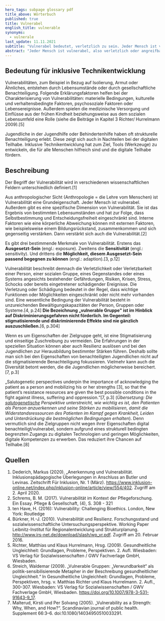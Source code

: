 ```yaml
---
hero_tags: subpage glossary pdf
title_above: Wörterbuch
published: true
title: Vulnerabel
english_title: vulnerable
synonyms:
  - vulnerale
last_update: 11.11.2021
subtitle: "Vulnerabel bedeutet, verletzlich zu sein. Jeder Mensch ist vulnerabel."
abstract: "Jeder Mensch ist vulnerabel, also verletzlich oder angreifbar. Doch manche Umstände verstärken dies, so dass einige Menschen verletzlicher als andere sind. Zum Beispiel werden manche Menschen aufgrund ihrer Herkunft benachteiligt und sind dadurch vulnerabler. Auch und vor allem Jugendliche können Teil einer vulnerablen Gruppe sein – zum Beispiel, weil ihre Familie wenig Geld hat oder weil sie von einer Behinderung betroffen sind. Dadurch entstehen Barrieren. Mit der inklusiven Technikentwicklung und daraus entstehenden technischen Hilfsmitteln sollen diese Barrieren verringert oder abgebaut werden."
---
```


## Bedeutung für inklusive Technikentwicklung

Vulnerabilitäten, zum Beispiel in Bezug auf Isolierung, Armut oder Ähnliches, entstehen durch Lebensumstände oder durch gesellschaftliche Benachteiligung. Folgende Erklärungsfaktoren helfen bei der Charakterisierung von Vulnerabilitäten: materielle Bedingungen, kulturelle und verhaltensbedingte Faktoren, psychosoziale Faktoren oder Lebensereignisse. Außerdem spielen die medizinische Versorgung und Einflüsse aus der frühen Kindheit beziehungsweise aus dem sozialen Lebensumfeld eine Rolle (siehe die Beiträge in Kapitel 3 Richter/ Hurrelmann 2009).\[5]

Jugendliche in der Jugendhilfe oder Behindertenhilfe haben oft strukturelle Benachteiligung erlebt. Diese zeigt sich auch in Nachteilen bei der digitalen Teilhabe. Inklusive Technikentwicklung hat zum Ziel, Tools (Werkzeuge) zu entwickeln, die für alle Menschen hilfreich sind und die digitale Teilhabe fördern.

## Beschreibung

Der Begriff der Vulnerabilität wird in verschiedenen wissenschaftlichen Feldern unterschiedlich definiert.\[1]

Aus anthropologischer Sicht (Anthropologie = die Lehre vom Menschen) ist Vulnerabilität eine Grundeigenschaft. Jeder Mensch ist vulnerabel. Außerdem gibt es eine spezifische Dimension von Vulnerabilität. Sie ist das Ergebnis von bestimmten Lebensumständen und hat zur Folge, dass Selbstbestimmung und Entscheidungsfreiheit eingeschränkt sind. Interne Faktoren wie eine körperliche Abweichung können mit externen Faktoren, wie beispielsweise einem Bildungsrückstand, zusammenkommen und sich gegenseitig verstärken. Dann verstärkt sich auch die Vulnerabilität.\[2]

Es gibt drei bestimmende Merkmale von Vulnerabilität. Erstens das **Ausgesetzt-Sein** (engl.: exposure). Zweitens die **Sensitivität** (engl.: sensitivity). Und drittens die **Möglichkeit, diesem Ausgesetzt-Sein passend begegnen zu können** (engl.: adaption).\[3, p.12]

Vulnerabilität beschreibt demnach die Verletzlichkeit oder Verletzbarkeit einer Person, einer sozialen Gruppe, eines Gegenstandes oder eines Systems angesichts bestehender Gefährdungen, Risiken, Krisen, Stress, Schocks oder bereits eingetretener schädigender Ereignisse. Die Verletzung oder Schädigung bedeutet in der Regel, dass wichtige Funktionen oder Möglichkeiten eingeschränkt oder nicht mehr vorhanden sind. Eine wesentliche Bedingung der Vulnerabilität besteht in unzureichenden Bewältigungskapazitäten der Person, Gruppen oder Systeme.\[4, p.24] **Die Bezeichnung „vulnerable Gruppe" ist im Hinblick auf Diskriminierungsgefahren nicht förderlich. Im Gegenteil: stigmatisierende und diskriminierende Effekte sind nie gänzlich auszuschließen.**\[6, p.304]

Wenn es um Eigenschaften der Zielgruppe geht, ist eine Stigmatisierung und einseitige Zuschreibung zu vermeiden. Die Erfahrungen in der speziellen Situation können aber auch Resilienz auslösen und bei den Jugendlichen zur Herausbildung bestimmter Stärken führen. Deshalb sollte man sich bei den Eigenschaften von benachteiligten Jugendlichen nicht auf die stigmatisierende Benachteiligung fokussieren. Vielmehr kann auch die Diversität betont werden, die die Jugendlichen möglicherweise bereichert.\[7, p.3]

„Salutogenetic perspectives underpin the importance of acknowledging the patient as a person and mobilizing his or her strengths \[3], so that the patient’s resistance resources are given the best possible conditions in the fight against illness, suffering and oppression.“\[7, p.3] (_Übersetzung: Die [salutogenetische](https://de.wikipedia.org/wiki/Salutogenese) Perspektive unterstreicht, wie wichtig es ist, den Patienten als Person anzuerkennen und seine Stärken zu mobilisieren, damit die Widerstandsressourcen des Patienten im Kampf gegen Krankheit, Leiden und Unterdrückung die bestmöglichen Bedingungen erhalten_). Denn vermutlich sind die Zielgruppen nicht wegen ihrer Eigenschaften digital benachteiligt/vulnerabel, sondern aufgrund eines strukturell bedingten begrenzten Zugangs zu digitalen Technologien und geringen Möglichkeiten, digitale Kompetenzen zu erwerben. Das reduziert ihre Chancen auf Teilhabe.\[8]

## Quellen

1. Dederich, Markus (2020). „Anerkennung und Vulnerabilität. Inklusionspädagogische Überlegungen in Anschluss an Butler und Levinas. Zeitschrift Für Inklusion, Nr. 1 (März). <https://www.inklusion-online.net/index.php/inklusion-online/article/view/554/402>. Zugriff am 2. April 2020.
2. Schrems, B. M. (2017). Vulnerabilität im Kontext der Pflegeforschung. Ein Essay. Pflege & Gesellschaft, (4), S. 308 - 321
3. ten Have, H. (2016): Vulnerability: Challenging Bioethics. London, New York: Routledge
4. Bürkner, H.-J. (2010). Vulnerabilität und Resilienz. Forschungsstand und sozialwissenschaftliche Untersuchungsperspektive. Working Paper Leibnitz-Institut für Regionalentwicklung und Strukturplanung. <http://www.irs-net.de/download/slash/wp_vr.pdf>. Zugriff am 20. Februar 2016.
5. Richter, Matthias und Klaus Hurrelmann, Hrsg. (2009). Gesundheitliche Ungleichheit: Grundlagen, Probleme, Perspektiven. 2. Aufl. Wiesbaden: VS Verlag für Sozialwissenschaften / GWV Fachverlage GmbH, Wiesbaden.
6. Streich, Waldemar (2009). „Vulnerable Gruppen: „Verwundbarkeit“ als politik-sensibilisierende Metapher in der Beschreibung gesundheitlicher Ungleichheit.“ In Gesundheitliche Ungleichheit: Grundlagen, Probleme, Perspektiven, hrsg. v. Matthias Richter und Klaus Hurrelmann. 2. Aufl., 300-307. Wiesbaden: VS Verlag für Sozialwissenschaften / GWV Fachverlage GmbH, Wiesbaden. <https://doi.org/10.1007/978-3-531-91643-9_17>.
7. Malterud, Kirsti und Per Solvang (2005). „Vulnerability as a Strength: Why, When, and How?“. Scandinavian journal of public health. Supplement 66:3–6. doi:10.1080/14034950510033291.
